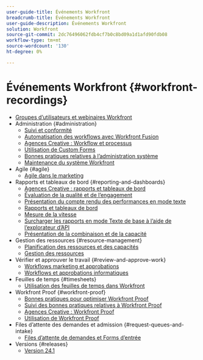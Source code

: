 ```yaml
---
user-guide-title: Événements Workfront
breadcrumb-title: Événements Workfront
user-guide-description: Événements Workfront
solution: Workfront
source-git-commit: 2dc76496062fdb4cf7b0c8bd09a1d1afd90fdb08
workflow-type: tm+mt
source-wordcount: '130'
ht-degree: 0%

---
```



# Événements Workfront {#workfront-recordings}

+ [Groupes d’utilisateurs et webinaires Workfront](overview.md)
+ Administration {#administration}
   + [Suivi et conformité](user-groups/audit-trails-and-compliance.md)
   + [Automatisation des workflows avec Workfront Fusion](user-groups/automating-workflows-with-workfront-fusion.md)
   + [Agences Creative : Workflow et processus](user-groups/creative-agencies-workflows-and-process.md)
   + [Utilisation de Custom Forms](user-groups/leveraging-custom-forms.md)
   + [Bonnes pratiques relatives à l’administration système](user-groups/system-admin-best-practices.md)
   + [Maintenance du système Workfront](user-groups/workfront-system-maintenance.md)
+ Agile {#agile}
   + [Agile dans le marketing](user-groups/agile-in-marketing.md)
+ Rapports et tableaux de bord {#reporting-and-dashboards}
   + [Agences Creative : rapports et tableaux de bord](user-groups/creative-agencies-reporting-and-dashboards.md)
   + [Évaluation de la qualité et de l’engagement](webinars/gauging-quality-and-engagement.md)
   + [Présentation du compte rendu des performances en mode texte](webinars/introduction-to-text-mode-reporting.md)
   + [Rapports et tableaux de bord](user-groups/reporting-and-dashboards.md)
   + [Mesure de la vitesse](webinars/measuring-velocity.md)
   + [Surcharger les rapports en mode Texte de base à l’aide de l’explorateur d’API](webinars/supercharge-basic-text-mode-reporting-using-the-api-explorer.md)
   + [Présentation de la combinaison et de la capacité](webinars/understanding-mix-and-capacity.md)
+ Gestion des ressources {#resource-management}
   + [Planification des ressources et des capacités](user-groups/resource-and-capacity-planning.md)
   + [Gestion des ressources](user-groups/resource-management.md)
+ Vérifier et approuver le travail {#review-and-approve-work}
   + [Workflows marketing et approbations](user-groups/marketing-workflows-and-approvals.md)
   + [Workflows et approbations informatiques](user-groups/it-workflows-and-approvals.md)
+ Feuilles de temps {#timesheets}
   + [Utilisation des feuilles de temps dans Workfront](user-groups/utilizing-timesheets-in-workfront.md)
+ Workfront Proof {#workfront-proof}
   + [Bonnes pratiques pour optimiser Workfront Proof](webinars/best-practices-to-maximize-workfront-proof.md)
   + [Suivi des bonnes pratiques relatives à Workfront Proof](webinars/follow-up-to-workfront-proof-best-practices.md)
   + [Agences Creative : Workfront Proof](user-groups/creative-agencies-workfront-proof.md)
   + [Utilisation de Workfront Proof](user-groups/leveraging-workfront-proof.md)
+ Files d’attente des demandes et admission {#request-queues-and-intake}
   + [Files d’attente de demandes et Forms d’entrée](user-groups/request-queues-and-intake-forms.md)
+ Versions {#releases}
   + [Version 24.1](webinars/24-1-release-webinar.md)

